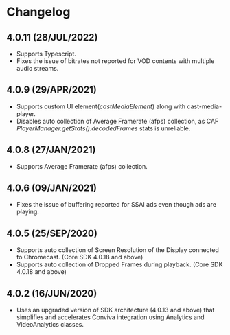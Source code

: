 
# Changelog

## 4.0.11 (28/JUL/2022)
* Supports Typescript.
* Fixes the issue of bitrates not reported for VOD contents with multiple audio streams.

## 4.0.9 (29/APR/2021)
* Supports custom UI element(_castMediaElement_) along with cast-media-player.
* Disables auto collection of Average Framerate (afps) collection, as CAF _PlayerManager.getStats().decodedFrames_ stats is unreliable.

## 4.0.8 (27/JAN/2021)
* Supports Average Framerate (afps) collection.

## 4.0.6 (09/JAN/2021)
* Fixes the issue of buffering reported for SSAI ads even though ads are playing. 

## 4.0.5 (25/SEP/2020)
* Supports auto collection of Screen Resolution of the Display connected to Chromecast. (Core SDK 4.0.18 and above)
* Supports auto collection of Dropped Frames during playback. (Core SDK 4.0.18 and above)

## 4.0.2 (16/JUN/2020)
* Uses an upgraded version of SDK architecture (4.0.13 and above) that simplifies and accelerates Conviva integration using Analytics and VideoAnalytics classes.

